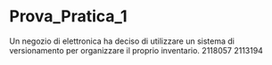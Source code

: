 # Prova_Pratica_1
Un negozio di elettronica ha deciso di utilizzare un sistema di versionamento per organizzare il proprio inventario.
2118057
2113194
